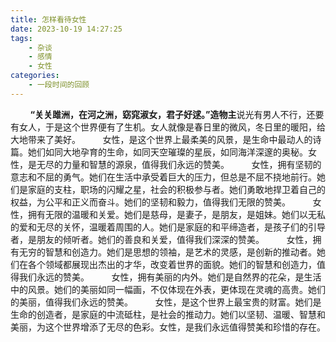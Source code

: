 ```yaml
---
title: 怎样看待女性
date: 2023-10-19 14:27:25
tags:
    - 杂谈
    - 感情
    - 女性
categories: 
    - 一段时间的回顾
---
```


&nbsp;&nbsp;&nbsp;&nbsp;&nbsp;&nbsp;&nbsp;&nbsp;**“关关雎洲，在河之洲，窈窕淑女，君子好逑。”造物主**说光有男人不行，还要有女人，于是这个世界便有了生机。女人就像是春日里的微风，冬日里的暖阳，给大地带来了美好。
&nbsp;&nbsp;&nbsp;&nbsp;&nbsp;&nbsp;&nbsp;&nbsp;女性，是这个世界上最柔美的风景，是生命中最动人的诗篇。她们如同大地孕育的生命，如同天空璀璨的星辰，如同海洋深邃的奥秘。女性，是无尽的力量和智慧的源泉，值得我们永远的赞美。
&nbsp;&nbsp;&nbsp;&nbsp;&nbsp;&nbsp;&nbsp;&nbsp;女性，拥有坚韧的意志和不屈的勇气。她们在生活中承受着巨大的压力，但总是不屈不挠地前行。她们是家庭的支柱，职场的闪耀之星，社会的积极参与者。她们勇敢地捍卫着自己的权益，为公平和正义而奋斗。她们的坚韧和毅力，值得我们无限的赞美。
&nbsp;&nbsp;&nbsp;&nbsp;&nbsp;&nbsp;&nbsp;&nbsp;女性，拥有无限的温暖和关爱。她们是慈母，是妻子，是朋友，是姐妹。她们以无私的爱和无尽的关怀，温暖着周围的人。她们是家庭的和平缔造者，是孩子们的引导者，是朋友的倾听者。她们的善良和关爱，值得我们深深的赞美。
&nbsp;&nbsp;&nbsp;&nbsp;&nbsp;&nbsp;&nbsp;&nbsp;女性，拥有无穷的智慧和创造力。她们是思想的领袖，是艺术的灵感，是创新的推动者。她们在各个领域都展现出杰出的才华，改变着世界的面貌。她们的智慧和创造力，值得我们永远的赞美。
&nbsp;&nbsp;&nbsp;&nbsp;&nbsp;&nbsp;&nbsp;&nbsp;女性，拥有美丽的内外。她们是自然界的花朵，是生活中的风景。她们的美丽如同一幅画，不仅体现在外表，更体现在灵魂的高贵。她们的美丽，值得我们永远的赞美。
&nbsp;&nbsp;&nbsp;&nbsp;&nbsp;&nbsp;&nbsp;&nbsp;女性，是这个世界上最宝贵的财富。她们是生命的创造者，是家庭的中流砥柱，是社会的推动力。她们以坚韧、温暖、智慧和美丽，为这个世界增添了无尽的色彩。女性，是我们永远值得赞美和珍惜的存在。